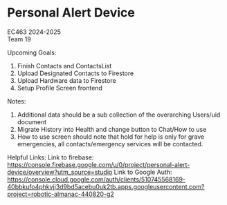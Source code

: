 Personal Alert Device
=================
EC463 2024-2025\
Team 19

Upcoming Goals:
1. Finish Contacts and ContactsList
2. Upload Designated Contacts to Firestore
3. Upload Hardware data to Firestore
4. Setup Profile Screen frontend

Notes:
1. Additional data should be a sub collection of the overarching Users/uid document
3. Migrate History into Health and change button to Chat/How to use
4. How to use screen should note that hold for help is only for grave emergencies, all contacts/emergency services will be contacted.

Helpful Links:
Link to firebase: https://console.firebase.google.com/u/0/project/personal-alert-device/overview?utm_source=studio
Link to Google Auth: https://console.cloud.google.com/auth/clients/510745568169-40bbkufo4phkvjj3d9bd5acebu0uk2tb.apps.googleusercontent.com?project=robotic-almanac-440820-g2
